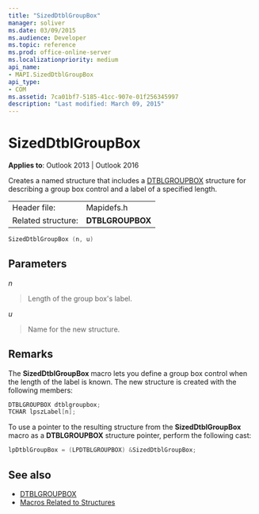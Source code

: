 ```yaml
---
title: "SizedDtblGroupBox"
manager: soliver
ms.date: 03/09/2015
ms.audience: Developer
ms.topic: reference
ms.prod: office-online-server
ms.localizationpriority: medium
api_name:
- MAPI.SizedDtblGroupBox
api_type:
- COM
ms.assetid: 7ca01bf7-5185-41cc-907e-01f256345997
description: "Last modified: March 09, 2015"
---
```


# SizedDtblGroupBox

**Applies to**: Outlook 2013 | Outlook 2016 
  
Creates a named structure that includes a [DTBLGROUPBOX](dtblgroupbox.md) structure for describing a group box control and a label of a specified length. 
  
|||
|:-----|:-----|
|Header file:  <br/> |Mapidefs.h  <br/> |
|Related structure:  <br/> |**DTBLGROUPBOX** <br/> |
   
```cpp
SizedDtblGroupBox (n, u)
```

## Parameters

_n_
  
> Length of the group box's label. 
    
_u_
  
> Name for the new structure.
    
## Remarks

The **SizedDtblGroupBox** macro lets you define a group box control when the length of the label is known. The new structure is created with the following members: 
  
```cpp
DTBLGROUPBOX dtblgroupbox;
TCHAR lpszLabel[n];

```

To use a pointer to the resulting structure from the **SizedDtblGroupBox** macro as a **DTBLGROUPBOX** structure pointer, perform the following cast: 
  
```cpp
lpDtblGroupBox = (LPDTBLGROUPBOX) &SizedDtblGroupBox;

```

## See also

- [DTBLGROUPBOX](dtblgroupbox.md)
- [Macros Related to Structures](macros-related-to-structures.md)

